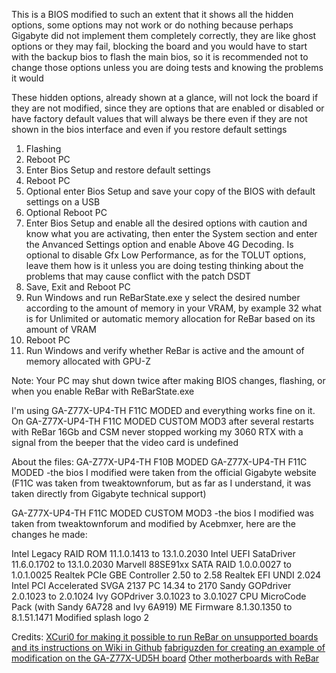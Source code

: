 This is a BIOS modified to such an extent that it shows all the hidden options, some options may not work or do nothing because perhaps Gigabyte did not implement them completely correctly, they are like ghost options or they may fail, blocking the board and you would have to start with the backup bios to flash the main bios, so it is recommended not to change those options unless you are doing tests and knowing the problems it would

These hidden options, already shown at a glance, will not lock the board if they are not modified, since they are options that are enabled or disabled or have factory default values that will always be there even if they are not shown in the bios interface and even if you restore default settings

1. Flashing
2. Reboot PC
3. Enter Bios Setup and restore default settings
4. Reboot PC
5. Optional enter Bios Setup and save your copy of the BIOS with default settings on a USB
6. Optional Reboot PC
7. Enter Bios Setup and enable all the desired options with caution and know what you are activating, then enter the System section and enter the Anvanced Settings option and enable Above 4G Decoding.
Is optional to disable Gfx Low Performance, as for the TOLUT options, leave them how is it unless you are doing testing thinking about the problems that may cause conflict with the patch DSDT 
8. Save, Exit and Reboot PC
9. Run Windows and run ReBarState.exe y select the desired number according to the amount of memory in your VRAM, by example 32 what is for Unlimited or automatic memory allocation for ReBar based on its amount of VRAM
10. Reboot PC
11. Run Windows and verify whether ReBar is active and the amount of memory allocated with GPU-Z

Note: Your PC may shut down twice after making BIOS changes, flashing, or when you enable ReBar with ReBarState.exe

I'm using GA-Z77X-UP4-TH F11C MODED and everything works fine on it. 
On GA-Z77X-UP4-TH F11C MODED CUSTOM MOD3 after several restarts with ReBar 16Gb and CSM never 
stopped working my 3060 RTX with a signal from the beeper that the video card is undefined 

About the files:
GA-Z77X-UP4-TH F10B MODED
GA-Z77X-UP4-TH F11C MODED
-the bios I modified were taken from the official Gigabyte website (F11C was taken from tweaktownforum, but as far as I understand, it was taken directly from Gigabyte technical support)

GA-Z77X-UP4-TH F11C MODED CUSTOM MOD3
-the bios I modified was taken from tweaktownforum and modified by Acebmxer, here are the changes he made:

Intel Legacy RAID ROM 11.1.0.1413 to 13.1.0.2030
Intel UEFI SataDriver 11.6.0.1702 to 13.1.0.2030
Marvell 88SE91xx SATA RAID 1.0.0.0027 to 1.0.1.0025
Realtek PCIe GBE Controller 2.50 to 2.58
Realtek EFI UNDI 2.024
Intel PCI Accelerated SVGA 2137 PC 14.34 to 2170
Sandy GOPdriver 2.0.1023 to 2.0.1024
Ivy GOPdriver 3.0.1023 to 3.0.1027
CPU MicroCode Pack (with Sandy 6A728 and Ivy 6A919)
ME Firmware 8.1.30.1350 to 8.1.51.1471
Modified splash logo 2



Credits:
[XCuri0 for making it possible to run ReBar on unsupported boards and its instructions on Wiki in Github](https://github.com/xCuri0)
[fabriguzden for creating an example of modification on the GA-Z77X-UD5H board](https://github.com/xCuri0/ReBarUEFI/files/13465369/Z77XUD5H%2BReBar%2BNVMe%2B4G.Decode.All.Options.Show.zip)
[Other motherboards with ReBar](https://github.com/xCuri0/ReBarUEFI/issues/11)
